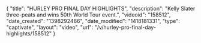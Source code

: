 {
    "title": "HURLEY PRO FINAL DAY HIGHLIGHTS",
    "description": "Kelly Slater three-peats and wins 50th World Tour event.",
    "videoid": "158512",
    "date_created": "1398292486",
    "date_modified": "1418181331",
    "type": "captivate",
    "layout": "video",
    "url": "\/v\/hurley-pro-final-day-highlights\/158512"
}